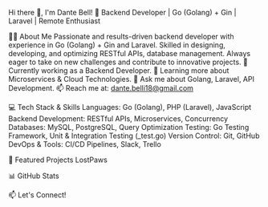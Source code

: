 Hi there 👋, I'm Dante Bell!
🚀 Backend Developer | Go (Golang) + Gin | Laravel | Remote Enthusiast

👨‍💻 About Me
Passionate and results-driven backend developer with experience in Go (Golang) + Gin and Laravel. Skilled in designing, developing, and optimizing RESTful APIs, database management. Always eager to take on new challenges and contribute to innovative projects.
🔭 Currently working as a Backend Developer.
🌱 Learning more about Microservices & Cloud Technologies.
💬 Ask me about Golang, Laravel, API Development.
📫 Reach me at: dante.belli18@gmail.com



💻 Tech Stack & Skills
Languages: Go (Golang), PHP (Laravel), JavaScript
Backend Development: RESTful APIs, Microservices, Concurrency
Databases: MySQL, PostgreSQL, Query Optimization
Testing: Go Testing Framework, Unit & Integration Testing (_test.go)
Version Control: Git, GitHub
DevOps & Tools: CI/CD Pipelines, Slack, Trello


📌 Featured Projects
  LostPaws

📊 GitHub Stats

📫 Let's Connect!

